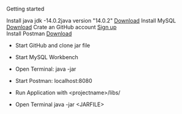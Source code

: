 Getting started

Install java jdk -14.0.2java version "14.0.2"		[Download](https://jdk.java.net/14/)
Install MySQL						                [Download](https://dev.mysql.com/downloads/workbench/)
Crate an GitHub account					            [Sign up](https://github.com/) 			
Install Postman						                [Download](https://www.postman.com/downloads/)		

* Start GitHub and clone jar file
* Start MySQL Workbench
* Open Terminal: java -jar <JARFILE>
* Start Postman: localhost:8080



* Run Application with \<projectname\>/libs/

* Open Terminal 
java -jar \<JARFILE\> 